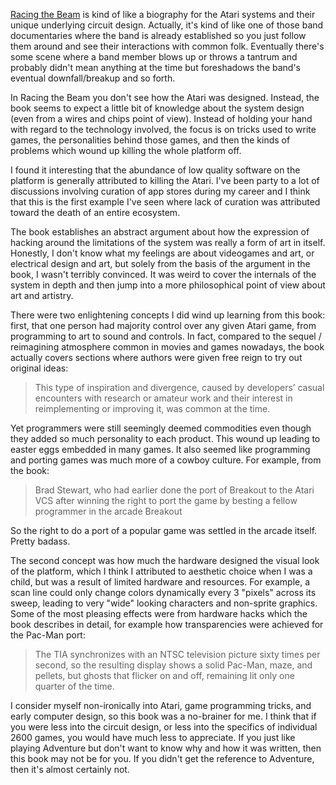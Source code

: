 [1]: http://www.amazon.com/Racing-Beam-Computer-Platform-ebook/dp/B0032N1UMY/

[Racing the Beam][1] is kind of like a biography for the Atari systems and
 their unique underlying circuit design.  Actually, it's kind of like one of
 those band documentaries where the band is already established so you just
 follow them around and see their interactions with common folk.  Eventually
 there's some scene where a band member blows up or throws a tantrum and
 probably didn't mean anything at the time but foreshadows the
 band's eventual downfall/breakup and so forth.

<!--BREAK-->

In Racing the Beam you don't see how the Atari was designed. Instead,
the book seems to expect a little bit of knowledge about the system design (even
from a wires and chips point of view).  Instead of holding your hand with regard
to the technology involved,
the focus is on tricks used to write games, the personalities
behind those games, and then the kinds of problems which wound up
killing the whole platform off.

I found it interesting that the abundance
of low quality software on the platform is generally attributed to killing
the Atari. I've been party to a lot of discussions involving curation of
app stores during my career and I think that this is the first example
I've seen where lack of curation was attributed toward the death of
an entire ecosystem.

The book establishes an abstract argument about how the expression of
hacking around the limitations of the system was really a form of art
in itself.  Honestly, I don't know what my feelings are about videogames
and art, or electrical design and art, but solely from the basis of the
argument in the book, I wasn't terribly convinced.  It was weird to cover
the internals of the system in depth and then jump into a more philosophical
point of view about art and artistry.

There were two enlightening concepts I did wind up learning from this book:
first, that one person had majority control over any given Atari game, from
programming to art to sound and controls.  In fact, compared to the sequel
/ reimagining atmosphere common in movies and games nowadays, the book
actually covers sections where authors were given free<D-r> reign to try
out original ideas:

<blockquote><p>This type of inspiration and divergence, caused by
developers’ casual encounters with research or amateur work and their
interest in reimplementing or improving it, was common at the
time.</p></blockquote>

Yet programmers were still seemingly deemed commodities even though
they added so much personality to each product.  This wound up leading
to easter eggs embedded in many games.   It also seemed like programming
and porting games was much more of a cowboy culture.  For example, from
the book:

<blockquote><p>Brad Stewart, who had earlier done the port of Breakout
to the Atari VCS after winning the right to port the game by besting a
fellow programmer in the arcade Breakout</p></blockquote>

So the right to do a port of a popular game was settled in the arcade
itself.  Pretty badass.

The second concept was how much the hardware designed the visual look of
the platform, which I think I attributed to aesthetic choice when I was a
child, but was a result of limited hardware and resources.  For example, a
scan line could only change colors dynamically every 3 "pixels" across its
sweep, leading to very "wide" looking characters and non-sprite graphics.
Some of the most pleasing effects were from hardware hacks which the book
describes in detail, for example how transparencies were achieved for
the Pac-Man port:

<blockquote><p>The TIA synchronizes with an NTSC television picture sixty
times per second, so the resulting display shows a solid Pac-Man, maze,
and pellets, but ghosts that flicker on and off, remaining lit only one
quarter of the time.</p></blockquote>

I consider myself non-ironically into Atari, game programming tricks, and
early computer design, so this book was a no-brainer for me.  I think
that if you were less into the circuit design, or less into the
specifics of individual 2600 games, you would have much less to
appreciate.  If you just like playing Adventure but don't want to
know why and how it was written, then this book may not be for you.  If you
didn't get the reference to Adventure, then it's almost certainly not.
